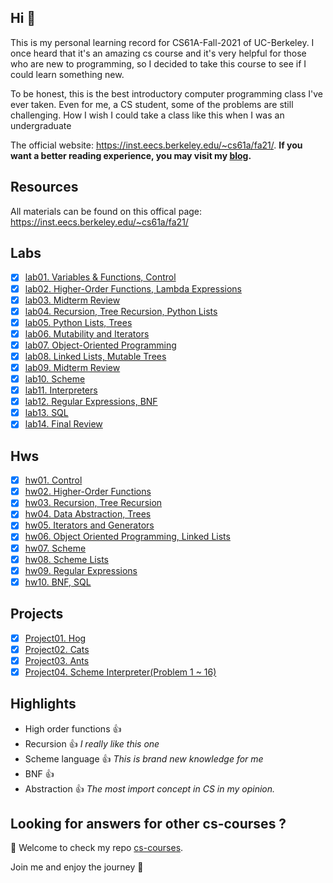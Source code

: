 ## Hi 👋

This is my personal learning record for CS61A-Fall-2021 of UC-Berkeley. I once heard that it's an amazing cs course and it's very helpful for those who are new to programming, so I decided to take this course to see if I could learn something new.



To be honest, this is the best introductory computer programming class I've ever taken. Even for me, a CS student, some of the problems are still challenging. How I wish I could take a class like this when I was an undergraduate



The official website: <https://inst.eecs.berkeley.edu/~cs61a/fa21/>. **If you want a better reading experience, you may visit my [blog](https://martinlwx.github.io).**
## Resources
All materials can be found on this offical page: <https://inst.eecs.berkeley.edu/~cs61a/fa21/>

## Labs

- [x] [lab01. Variables & Functions, Control](./Labs/lab01.py)
- [x] [lab02. Higher-Order Functions, Lambda Expressions](./Labs/lab02.py)
- [x] [lab03. Midterm Review](./Labs/lab03.py)
- [x] [lab04. Recursion, Tree Recursion, Python Lists](./Labs/lab04.py)
- [x] [lab05. Python Lists, Trees](./Labs/lab05.py)
- [x] [lab06. Mutability and Iterators](./Labs/lab06.py)
- [x] [lab07. Object-Oriented Programming](./Labs/lab07)
- [x] [lab08. Linked Lists, Mutable Trees](./Labs/lab08.py)
- [x] [lab09. Midterm Review](./Labs/lab09.py)
- [x] [lab10. Scheme](./Labs/lab10.scm)
- [x] [lab11. Interpreters](./Labs/lab11)
- [x] [lab12. Regular Expressions, BNF](./Labs/lab12)
- [x] [lab13. SQL](./Labs/lab13)
- [x] [lab14. Final Review](./Labs/lab14)

## Hws

- [x] [hw01. Control](./Hws/hw01.py)
- [x] [hw02. Higher-Order Functions](./Hws/hw02.py)
- [x] [hw03. Recursion, Tree Recursion](./Hws/hw03.py)
- [x] [hw04. Data Abstraction, Trees](./Hws/hw04.py)
- [x] [hw05. Iterators and Generators](./Hws/hw05.py)
- [x] [hw06. Object Oriented Programming, Linked Lists](./Hws/hw06.py)
- [x] [hw07. Scheme](./Hws/hw07.scm)
- [x] [hw08. Scheme Lists](./Hws/hw08.scm)
- [x] [hw09. Regular Expressions](./Hws/hw09.py)
- [x] [hw10. BNF, SQL](./Hws/hw10)

## Projects

- [x] [Project01. Hog](./Projects/hog)
- [x] [Project02. Cats](./Projects/cats)
- [x] [Project03. Ants](./Projects/ants)
- [x] [Project04. Scheme Interpreter(Problem 1 ~ 16)](./Projects/scheme)

## Highlights

-   High order functions 👍
-   Recursion 👍 *I really like this one*
-   Scheme language 👍 *This is brand new knowledge for me*
-   BNF 👍
-   Abstraction 👍 *The most import concept in CS in my opinion.*

## Looking for answers for other cs-courses ?

:hugs: Welcome to check my repo [cs-courses](https://github.com/MartinLwx/cs-courses). 



Join me and enjoy the journey :rocket:

